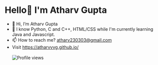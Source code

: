# Hello👋 I'm Atharv Gupta


<!--
**atharvvvg/atharvvvg** is a ✨ _special_ ✨ repository because its `README.md` (this file) appears on your GitHub profile.

Here are some ideas to get you started:

- 🔭 I’m currently working on ...
- 🌱 I’m currently learning ...
- 👯 I’m looking to collaborate on ...
- 🤔 I’m looking for help with ...
- 💬 Ask me about ...
- 📫 How to reach me: ...
- 😄 Pronouns: ...
- ⚡ Fun fact: ...
-->


- 👋 Hi, I’m Atharv Gupta
- 🌱 I know Python, C and C++, HTML/CSS while I'm currently learning Java and Javascript.
- 📫 How to reach me? atharv230303@gmail.com
- Visit https://atharvvvg.github.io/
<br /><br />
![Profile views](https://gpvc.arturio.dev/atharvvvg)
